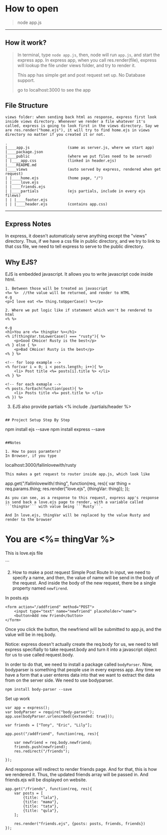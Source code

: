 # How to open
> node app.js  
---
## How it work?
> In terminal, type ```node app.js```, then, node will run ```app.js```, and start the express app. In express app, when you call res.render(file), express will lookup the file under views folder, and try to render it.
>
> This app has simple get and post request set up. No Database support.
>
> go to localhost:3000 to see the app
>

## File Structure
```
views folder: when sending back html as response, express first look inside views directory. Whenever we render a file whatever it's called, express is going to look first in the views directory. Say we are res.render("home.ejs"), it will try to find home.ejs in views directory no matter if you created it or not.

.
|____app.js                 (same as server.js, where we start app)
|____package.json
|____public                 (where we put files need to be served)
| |____app.css              (linked in header.ejs)
|____README.md
|____views                  (auto served by express, rendered when get request)
| |____home.ejs             (home page, "/")
| |____love.ejs              
| |____friends.ejs            
| |____partials             (ejs partials, include in every ejs filews)
| | |____footer.ejs
| | |____header.ejs         (contains app.css)
```
---
## Express Notes
In express, it doesn't automaticaly serve anything except the "views" directory. Thus, if we have a css file in public directory, and we try to link to that css file, we need to tell express to serve to the public directory. 

## Why EJS? 
EJS is embedded javascript. It allows you to write javascript code inside html.
```
1. Between those will be treated as javascript
<%= %>  //the value will be returned, and render to HTML
e.g 
<p>I love eat <%= thing.toUpperCase() %></p>

2. Where we put logic like if statement which won't be rendered to html
<% %> 

e.g 
<h1>You are <%= thingVar %></h1>
<% if(thingVar.toLowerCase() === "rusty"){ %>
    <p>Good CHoice! Rusty is the best</p>
<% } else { %>
    <p>Bad CHoice! Rusty is the best</p>
<% } %>

<!-- for loop example -->
<% for(var i = 0; i < posts.length; i++){ %>
    <li> Post title <%= posts[i].title %> </li>
<% } %>

<!-- for each exmaple -->
<% posts.forEach(function(post){ %>
    <li> Posts title <%= post.title %> </li>
<% }) %>
```

3. EJS also provide partials
<% include ./partials/header %>
```

## Project Setup Step By Step
```
npm install ejs --save
npm install express --save
```

##Notes

1. How to pass paramters? 
In Browser, if you type
```
localhost:3000/fallinlovewith/rusty
```
This makes a get request to router inside app.js, which look like
```
app.get("/fallinlovewith/:thing", function(req, res){
    var thing = req.params.thing;
    res.render("love.ejs", {thingVar: thing});
});
```
As you can see, as a response to this request, express app's response is send back a love.ejs page to render, with a variable called ```thingVar``` with value being ```Rusty```.

And In love.ejs, thingVar will be replaced by the value Rusty and render to the browser
```
<h1>You are <%= thingVar %></h1>
<p>This is love.ejs file</p>
```

2. How to make a post request
Simple Post Route
In input, we need to specify a name, and then, the value of name will be send in the body of the request. And inside the body of the new request, there be a single property named ```newfirend```.


In posts.ejs
```
<form action="/addfriend" method="POST">
    <input type="text" name="newfriend" placeholder="name">
    <button>Add new Friend</button>
</form>
```
Once you click the button, the newfriend will be submitted to app.js, and the value will be in req.body.

Notice: express doesn't actually create the req.body for us, we need to tell express specifially to take request.body and turn it into a javascript object for us to use called request.body.

In order to do that, we need to install a package called ```bodyParser```. Now, bodyparser is something that people use in every express app. Any time we have a form that a user enteres data into that we want to extract the data from on the server side. We need to use bodyparser.  

```
npm install body-parser --save
```
Set up work
```
var app = express();
var bodyParser = require("body-parser");
app.use(bodyParser.urlencoded({extended: true}));
```

```
var friends = ["Tony", "Eric", "Lily"];

app.post("/addfriend", function(req, res){

    var newfriend = req.body.newfriend;
    friends.push(newfriend);
    res.redirect("/friends"); 

});
```
And response will redirect to render friends page. And for that, this is how we rendered it.
Thus, the updated friends array will be passed in. And friends.ejs will be displayed on website.
```
app.get("/friends", function(req, res){
    var posts = [
        {title: "lala"},
        {title: "mama"},
        {title: "tata"},
        {title: "qula"},
    ];
    
    res.render("friends.ejs", {posts: posts, friends, friends})
});
```





